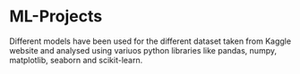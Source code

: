 # ML-Projects
Different models have been used for the different dataset taken from Kaggle website and analysed using variuos python libraries like pandas, numpy, matplotlib, seaborn and scikit-learn.
